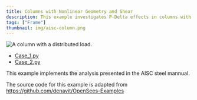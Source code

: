 ```yaml
---
title: Columns with Nonlinear Geometry and Shear
description: This example investigates P-Delta effects in columns with and without shear.
tags: ["Frame"]
thumbnail: img/aisc-column.png
---
```


![A column with a distributed load.](img/aisc-column.png)

- [Case_1.py](./Case_1.py)
- [Case_2.py](./Case_2.py)

This example implements the analysis presented in the AISC steel mannual.

The source code for this example is adapted from https://github.com/denavit/OpenSees-Examples

